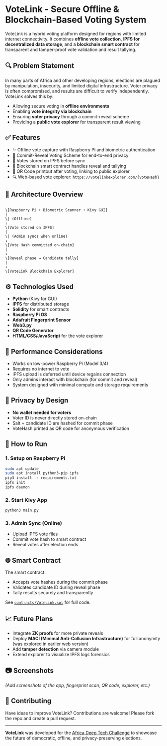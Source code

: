 # VoteLink - Secure Offline & Blockchain-Based Voting System

VoteLink is a hybrid voting platform designed for regions with limited internet connectivity. It combines **offline vote collection**, **IPFS for decentralized data storage**, and a **blockchain smart contract** for transparent and tamper-proof vote validation and result tallying.

## 🔍 Problem Statement

In many parts of Africa and other developing regions, elections are plagued by manipulation, insecurity, and limited digital infrastructure. Voter privacy is often compromised, and results are difficult to verify independently. VoteLink solves this by:

- Allowing secure voting in **offline environments**
- Enabling **vote integrity via blockchain**
- Ensuring **voter privacy** through a commit-reveal scheme
- Providing a **public vote explorer** for transparent result viewing

## ✅ Features

- ✨ Offline vote capture with Raspberry Pi and biometric authentication
- 🔐 Commit-Reveal Voting Scheme for end-to-end privacy
- 🧠 Votes stored on IPFS before sync
- 🔗 Blockchain smart contract handles reveal and tallying
- 🧾 QR Code printout after voting, linking to public explorer
- 🔍 Web-based vote explorer: `https://votelinkexplorer.com/{voteHash}`

## 🧱 Architecture Overview

```

\[Raspberry Pi + Biometric Scanner + Kivy GUI]
|
\| (Offline)
↓
\[Vote stored on IPFS]
|
\| (Admin syncs when online)
↓
\[Vote Hash committed on-chain]
|
↓
\[Reveal phase → Candidate tally]
|
↓
\[VoteLink Blockchain Explorer]

```

## ⚙️ Technologies Used

- **Python** (Kivy for GUI)
- **IPFS** for distributed storage
- **Solidity** for smart contracts
- **Raspberry Pi OS**
- **Adafruit Fingerprint Sensor**
- **Web3.py**
- **QR Code Generator**
- **HTML/CSS/JavaScript** for the vote explorer

## 🧪 Performance Considerations

- Works on low-power Raspberry Pi (Model 3/4)
- Requires no internet to vote
- IPFS upload is deferred until device regains connection
- Only admins interact with blockchain (for commit and reveal)
- System designed with minimal compute and storage requirements

## 🔐 Privacy by Design

- **No wallet needed for voters**
- Voter ID is never directly stored on-chain
- Salt + candidate ID are hashed for commit phase
- VoteHash printed as QR code for anonymous verification

## 🚀 How to Run

### 1. Setup on Raspberry Pi

```bash
sudo apt update
sudo apt install python3-pip ipfs
pip3 install -r requirements.txt
ipfs init
ipfs daemon
```

### 2. Start Kivy App

```bash
python3 main.py
```

### 3. Admin Sync (Online)

- Upload IPFS vote files
- Commit vote hash to smart contract
- Reveal votes after election ends

## 🌐 Smart Contract

The smart contract:

- Accepts vote hashes during the commit phase
- Validates candidate ID during reveal phase
- Tally results securely and transparently

See [`contracts/VoteLink.sol`](./contracts/VoteLink.sol) for full code.

## 📈 Future Plans

- Integrate **ZK proofs** for more private reveals
- Deploy **MACI (Minimal Anti-Collusion Infrastructure)** for full anonymity (was explored in earlier web version)
- Add **tamper detection** via camera module
- Extend explorer to visualize IPFS logs forensics

## 📷 Screenshots

_(Add screenshots of the app, fingerprint scan, QR code, explorer, etc.)_

## 🏁 Contributing

Have ideas to improve VoteLink? Contributions are welcome! Please fork the repo and create a pull request.

---

**VoteLink** was developed for the [Africa Deep Tech Challenge](https://adtc-2025.devpost.com) to showcase the future of democratic, offline, and privacy-preserving elections.

```

```
